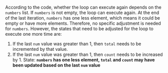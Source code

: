 According to the code, whether the loop can execute again depends on the `numbers` list. If `numbers` is not empty, the loop can execute again. At the end of the last iteration, `numbers` has one less element, which means it could be empty or have more elements. Therefore, no specific adjustment is needed for `numbers`. However, the states that need to be adjusted for the loop to execute one more time are:
1. If the last `num` value was greater than 1, then `total` needs to be incremented by that value.
2. If the last `num` value was greater than 1, then `count` needs to be increased by 1.
State: **`numbers` has one less element, `total` and `count` may have been updated based on the last `num` value**